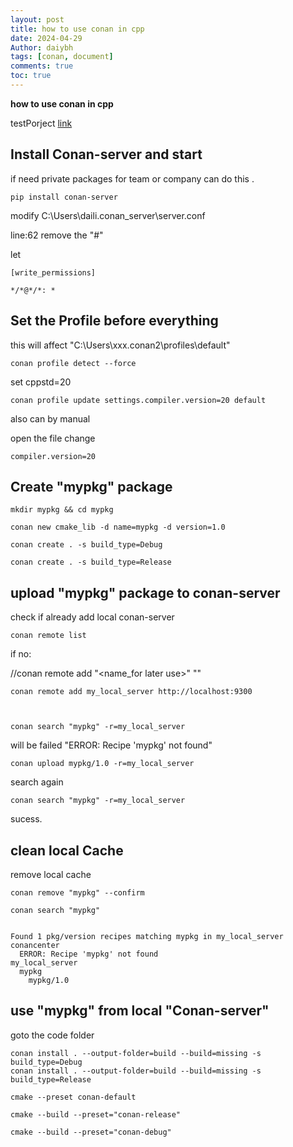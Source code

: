 ```yaml
---
layout: post
title: how to use conan in cpp
date: 2024-04-29
Author: daiybh
tags: [conan, document]
comments: true
toc: true
---
```


**how to use conan in cpp**

testPorject [link](https://github.com/daiybh/conan-usage/)


## Install Conan-server  and start

if need private packages for team or company  can do this .

    pip install conan-server


modify C:\Users\daili\.conan_server\server.conf

line:62  remove the "#"  

let 
```
[write_permissions]

*/*@*/*: *
```


## **Set the Profile before everything**

this will affect  "C:\Users\xxx\.conan2\profiles\default"

    conan profile detect --force


set cppstd=20

    conan profile update settings.compiler.version=20 default 

also can by manual 

open the file change 
    
    compiler.version=20




## Create "mypkg" package

    mkdir mypkg && cd mypkg

    conan new cmake_lib -d name=mypkg -d version=1.0

    conan create . -s build_type=Debug

    conan create . -s build_type=Release



## upload "mypkg" package to conan-server

check if already add local conan-server


    conan remote list


if no:

//conan remote add "<name_for later use>" "<remote conan Server URL>"

    conan remote add my_local_server http://localhost:9300



    conan search "mypkg" -r=my_local_server

will be failed "ERROR: Recipe 'mypkg' not found"

    conan upload mypkg/1.0 -r=my_local_server

search again

    conan search "mypkg" -r=my_local_server

sucess.


## clean local Cache

remove local cache

    conan remove "mypkg" --confirm
```
conan search "mypkg"


Found 1 pkg/version recipes matching mypkg in my_local_server
conancenter
  ERROR: Recipe 'mypkg' not found
my_local_server
  mypkg
    mypkg/1.0
```	
	

## use "mypkg" from local "Conan-server"	

goto the code folder

    conan install . --output-folder=build --build=missing -s build_type=Debug
    conan install . --output-folder=build --build=missing -s build_type=Release

    cmake --preset conan-default

    cmake --build --preset="conan-release"
    
    cmake --build --preset="conan-debug"


